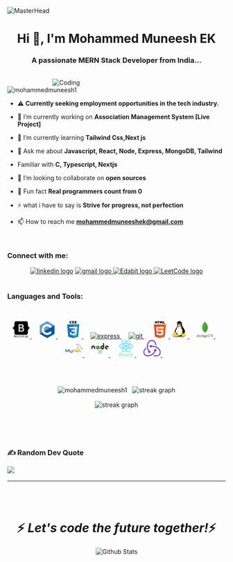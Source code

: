 ![MasterHead](https://repository-images.githubusercontent.com/588181932/e36ec678-7984-4cdd-8e4c-a3932772ff8e)

<h1 align="center">Hi 👋, I'm Mohammed Muneesh EK</h1>
<h3 align="center">A passionate MERN Stack Developer from India... </h3> 
<br>
<img align="right" alt="Coding" width="400" src="https://cdn.dribbble.com/users/1162077/screenshots/3848914/programmer.gif">

<p align="left">  <img src="https://komarev.com/ghpvc/?username=mohammedmuneesh1&label=Profile%20views&color=0e75b6&style=flat"  alt="mohammedmuneesh1" />
</p>

- ⚠️ **Currently seeking employment opportunities in the tech industry.**
- 🔭 I’m currently working on **Association Management System     [Live Project]**

- 🌱 I’m currently learning **Tailwind Css,Next js**

- 💬 Ask me about **Javascript, React, Node, Express, MongoDB, Tailwind**
  
- Familiar with **C, Typescript, Nextjs**

- 👯 I’m looking to collaborate on **open sources**
   
- 🎉 Fun fact **Real programmers count from 0**

- ⚡ what i have to say is **Strive for progress, not perfection**

- 📫 How to reach me **mohammedmuneeshek@gmail.com**
</p>



<br>
<h3 align="left">Connect with me:</h3>
<div align="center">
  <a
    href="https://linkedin.com/in/https://www.linkedin.com/in/mohammed-muneesh-e-k-942671274/"
    target="blank"
    >  <img src="https://img.shields.io/static/v1?message=LinkedIn&logo=linkedin&label=&color=0077B5&logoColor=white&labelColor=&style=for-the-badge" height="35" alt="linkedin logo"  /></a>
  <a href="mailto:mohammedmuneeshek@gmail.com">
    <img src="https://img.shields.io/static/v1?message=Gmail&logo=gmail&label=&color=D14836&logoColor=white&labelColor=&style=for-the-badge" height="35" alt="gmail logo"  />
  </a>
  <a href="https://edabit.com/user/4P4zpTkvoPvKQfH9q">
 <img src="https://img.shields.io/static/v1?message=Edabit&logo=edabit&label=&color=4CAF50&logoColor=white&labelColor=&style=for-the-badge" height="35" alt="Edabit logo" />
  </a>
  <a href="https://leetcode.com/mohammedmuneesh1/">
    <img src="https://img.shields.io/static/v1?message=LeetCode&logo=leetcode&label=&color=F89F1B&logoColor=white&labelColor=&style=for-the-badge" height="35" alt="LeetCode logo" />
  </a>
  
</div>
<br>

<h3 align="left">Languages and Tools:</h3>
<br>
<p align="center">
  <a href="https://getbootstrap.com" target="_blank" rel="noreferrer">
    <img
      src="https://raw.githubusercontent.com/devicons/devicon/master/icons/bootstrap/bootstrap-plain-wordmark.svg"
      alt="bootstrap"
      width="40"
      height="40"
    />
    
  </a>
    <img width ="12" />
  <a href="https://www.cprogramming.com/" target="_blank" rel="noreferrer">
    <img
      src="https://raw.githubusercontent.com/devicons/devicon/master/icons/c/c-original.svg"
      alt="c"
      width="40"
      height="40"
    />
  </a>
    <img width ="12" />
  <a href="https://www.w3schools.com/css/" target="_blank" rel="noreferrer">
    <img
      src="https://raw.githubusercontent.com/devicons/devicon/master/icons/css3/css3-original-wordmark.svg"
      alt="css3"
      width="40"
      height="40"
    />
  </a>
    <img width ="12" />
  <a href="https://expressjs.com" target="_blank" rel="noreferrer">
    <img
      src="https://skillicons.dev/icons?i=express"
      alt="express"
      width="40"
      height="40"
    />
  </a>
    <img width ="12" />
  
  <a href="https://git-scm.com/" target="_blank" rel="noreferrer">
    <img
      src="https://www.vectorlogo.zone/logos/git-scm/git-scm-icon.svg"
      alt="git"
      width="40"
      height="40"
    />
  </a>
    <img width ="12" />
  <a href="https://www.w3.org/html/" target="_blank" rel="noreferrer">
    <img
      src="https://raw.githubusercontent.com/devicons/devicon/master/icons/html5/html5-original-wordmark.svg"
      alt="html5"
      width="40"
      height="40"
    />
  </a>
   

  <a href="https://www.linux.org/" target="_blank" rel="noreferrer">
    <img
      src="https://raw.githubusercontent.com/devicons/devicon/master/icons/linux/linux-original.svg"
      alt="linux"
      width="40"
      height="40"
    />
  </a>
    <img width ="12" />
  <a href="https://www.mongodb.com/" target="_blank" rel="noreferrer">
    <img
      src="https://raw.githubusercontent.com/devicons/devicon/master/icons/mongodb/mongodb-original-wordmark.svg"
      alt="mongodb"
      width="40"
      height="40"
    />
  </a>
    <img width ="12" />
  <a href="https://www.mysql.com/" target="_blank" rel="noreferrer">
    <img
      src="https://raw.githubusercontent.com/devicons/devicon/master/icons/mysql/mysql-original-wordmark.svg"
      alt="mysql"
      width="40"
      height="40"
    />
  </a>
    <img width ="12" />
  <a href="https://nodejs.org" target="_blank" rel="noreferrer">
    <img
      src="https://raw.githubusercontent.com/devicons/devicon/master/icons/nodejs/nodejs-original-wordmark.svg"
      alt="nodejs"
      width="40"
      height="40"
    />
  </a>
    <img width ="12" />
  <a href="https://reactjs.org/" target="_blank" rel="noreferrer">
    <img
      src="https://raw.githubusercontent.com/devicons/devicon/master/icons/react/react-original-wordmark.svg"
      alt="react"
      width="40"
      height="40"
    />
  </a>
    <img width ="12" />
  <a href="https://redux.js.org" target="_blank" rel="noreferrer">
    <img
      src="https://raw.githubusercontent.com/devicons/devicon/master/icons/redux/redux-original.svg"
      alt="redux"
      width="40"
      height="40"
    />
  </a>
    <img width ="12" />
 
</p>
<br><br><br>
<div align="center">
  <img
    src="https://github-readme-stats.vercel.app/api/top-langs?username=mohammedmuneesh1&show_icons=true&locale=en&layout=compact&theme=dark" height="160"  alt="mohammedmuneesh1"/> &nbsp;
  <img
    src="https://github-readme-stats.vercel.app/api?username=mohammedmuneesh1&locale=en&mode=daily&theme=dark&hide_border=false&border_radius=5&order=3" height="160" alt="streak graph"
    alt="mohammedmuneesh1"
  />
  
</div>
<br>




  <div align="center">
  <img src="https://github-readme-streak-stats.herokuapp.com/?user=mohammedmuneesh1&locale=en&mode=daily&theme=dark&hide_border=false&border_radius=5&order=3" height="190" alt="streak graph" alt="mohammedmuneesh1"  />
  </div>
<br><br><br><br>

### ✍️ Random Dev Quote
![](https://quotes-github-readme.vercel.app/api?type=horizontal&theme=radical)

---
<br><br>
<h1 align='center'>⚡️<i> Let's code the future together!</i>⚡️</h1>
<p align="center">
 <img src="https://raw.githubusercontent.com/mayhemantt/mayhemantt/Update/svg/Bottom.svg" alt="Github Stats" />
</p>
